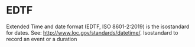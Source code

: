 # EDTF

Extended Time and date format (EDTF, ISO 8601-2:2019) is the isostandard for dates. See: http://www.loc.gov/standards/datetime/. Isostandard to record an event or a duration